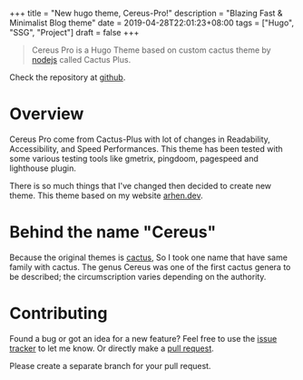 +++
title = "New hugo theme, Cereus-Pro!"
description = "Blazing Fast & Minimalist Blog theme"
date = 2019-04-28T22:01:23+08:00
tags = ["Hugo", "SSG", "Project"]
draft = false
+++

> Cereus Pro is a Hugo Theme based on custom cactus theme by [nodejs](https://github.com/nodejh/hugo-theme-cactus-plus) called Cactus Plus.

Check the repository at [github](https://github.com/arhen/hugo-cereus-pro-theme).

# Overview
Cereus Pro come from Cactus-Plus with lot of changes in Readability, Accessibility, and Speed Performances.
This theme has been tested with some various testing tools like gmetrix, pingdoom, pagespeed and lighthouse plugin.

There is so much things that I've changed then decided to create new theme. This theme based on my website [arhen.dev](https://wwww.arhen.dev).

# Behind the name "Cereus"
Because the original themes is [cactus](https://github.com/digitalcraftsman/hugo-cactus-theme), So I took one name that have same family with cactus. The genus Cereus was one of the first cactus genera to be described; the circumscription varies depending on the authority.

# Contributing
Found a bug or got an idea for a new feature? Feel free to use the [issue tracker](//github.com/arhen/hugo-cereus-pro-theme/issues) to let me know. Or directly make a [pull request](//github.com/arhen/hugo-cereus-pro-theme/pulls).

Please create a separate branch for your pull request.
